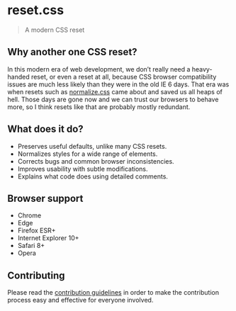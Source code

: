 # reset.css

> A modern CSS reset

## Why another one CSS reset?

In this modern era of web development, we don’t really need a heavy-handed reset, or even a reset at all, because CSS browser compatibility issues are much less likely than they were in the old IE 6 days. That era was when resets such as [normalize.css](https://github.com/necolas/normalize.css/) came about and saved us all heaps of hell. Those days are gone now and we can trust our browsers to behave more, so I think resets like that are probably mostly redundant.


## What does it do?

* Preserves useful defaults, unlike many CSS resets.
* Normalizes styles for a wide range of elements.
* Corrects bugs and common browser inconsistencies.
* Improves usability with subtle modifications.
* Explains what code does using detailed comments.


## Browser support

* Chrome
* Edge
* Firefox ESR+
* Internet Explorer 10+
* Safari 8+
* Opera


## Contributing

Please read the [contribution guidelines](CONTRIBUTING.md) in order to make the
contribution process easy and effective for everyone involved.
